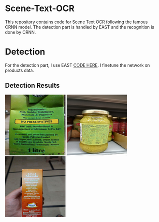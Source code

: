 # Scene-Text-OCR
This repository contains code for Scene Text OCR following the famous CRNN model. The detection part is handled by EAST and the recognition is done by CRNN.

# Detection

For the detection part, I use EAST <a href="https://github.com/argman/EAST">CODE HERE</a>. I finetune the network on products data.

## Detection Results

<p float="left">
  <img src="/imgs/4.jpg" height="200" width="200" />
  <img src="/imgs/5.jpg" height="200" width="200" /> 
  <img src="/imgs/6.jpg" height="200" width="200" />
</p>
